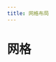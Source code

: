```yaml
---
title: 网格布局
---
```


# 网格

<ClientOnly>
  <grid-demo-1></grid-demo-1>
  <grid-demo-2></grid-demo-2>
  </ClientOnly>
